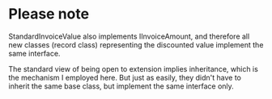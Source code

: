 ﻿# Please note

StandardInvoiceValue also implements IInvoiceAmount, and therefore all new classes (record class) representing the discounted value implement the same interface.

The standard view of being open to extension implies inheritance, which is the mechanism I employed here.
But just as easily, they didn't have to inherit the same base class, but implement the same interface only.